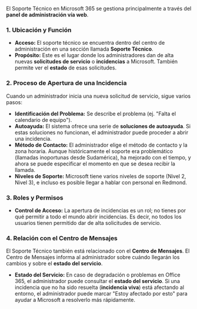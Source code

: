 El Soporte Técnico en Microsoft 365 se gestiona principalmente a través del **panel de administración vía web**.

### 1. Ubicación y Función

- **Acceso:** El soporte técnico se encuentra dentro del centro de administración en una sección llamada **Soporte Técnico**.
- **Propósito:** Este es el lugar donde los administradores dan de alta nuevas **solicitudes de servicio** o **incidencias** a Microsoft. También permite ver el **estado** de esas solicitudes.

### 2. Proceso de Apertura de una Incidencia

Cuando un administrador inicia una nueva solicitud de servicio, sigue varios pasos:

- **Identificación del Problema:** Se describe el problema (ej. "Falta el calendario de equipo").
- **Autoayuda:** El sistema ofrece una serie de **soluciones de autoayuda**. Si estas soluciones no funcionan, el administrador puede proceder a abrir una incidencia.
- **Método de Contacto:** El administrador elige el método de contacto y la zona horaria. Aunque históricamente el soporte era problemático (llamadas inoportunas desde Sudamérica), ha mejorado con el tiempo, y ahora se puede especificar el momento en que se desea recibir la llamada.
- **Niveles de Soporte:** Microsoft tiene varios niveles de soporte (Nivel 2, Nivel 3), e incluso es posible llegar a hablar con personal en Redmond.

### 3. Roles y Permisos

- **Control de Acceso:** La apertura de incidencias es un rol; no tienes por qué permitir a todo el mundo abrir incidencias. Es decir, no todos los usuarios tienen permitido dar de alta solicitudes de servicio.

### 4. Relación con el Centro de Mensajes

El Soporte Técnico también está relacionado con el **Centro de Mensajes**. El Centro de Mensajes informa al administrador sobre cuándo llegarán los cambios y sobre el **estado del servicio**.

- **Estado del Servicio:** En caso de degradación o problemas en Office 365, el administrador puede consultar el **estado del servicio**. Si una incidencia que no ha sido resuelta (**incidencia viva**) está afectando al entorno, el administrador puede marcar "Estoy afectado por esto" para ayudar a Microsoft a resolverlo más rápidamente.
